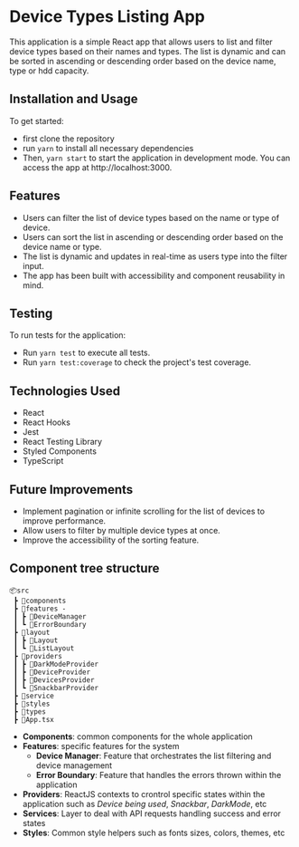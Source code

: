 # Device Types Listing App
This application is a simple React app that allows users to list and filter device types based on their names and types. The list is dynamic and can be sorted in ascending or descending order based on the device name, type or hdd capacity.

## Installation and Usage
To get started: 
- first clone the repository
- run `yarn` to install all necessary dependencies
- Then, `yarn start` to start the application in development mode. 
You can access the app at http://localhost:3000.

## Features
- Users can filter the list of device types based on the name or type of device.
- Users can sort the list in ascending or descending order based on the device name or type.
- The list is dynamic and updates in real-time as users type into the filter input.
- The app has been built with accessibility and component reusability in mind.

## Testing
To run tests for the application:

- Run `yarn test` to execute all tests.
- Run `yarn test:coverage` to check the project's test coverage.

## Technologies Used
 - React
 - React Hooks
 - Jest
 - React Testing Library
 - Styled Components
 - TypeScript

## Future Improvements

- Implement pagination or infinite scrolling for the list of devices to improve performance.
- Allow users to filter by multiple device types at once.
- Improve the accessibility of the sorting feature.

## Component tree structure
```
📦src
 ┣ 📂components 
 ┣ 📂features -
 ┃ ┣ 📂DeviceManager 
 ┃ ┗ 📂ErrorBoundary
 ┣ 📂layout
 ┃ ┣ 📂Layout
 ┃ ┗ 📂ListLayout
 ┣ 📂providers
 ┃ ┣ 📂DarkModeProvider
 ┃ ┣ 📂DeviceProvider
 ┃ ┣ 📂DevicesProvider
 ┃ ┗ 📂SnackbarProvider
 ┣ 📂service
 ┣ 📂styles
 ┣ 📂types
 ┣ 📜App.tsx
 ```


- **Components**: common components for the whole application
- **Features**: specific features for the system
  - **Device Manager**: Feature that orchestrates the list filtering and device management
  - **Error Boundary**: Feature that handles the errors thrown within the application
- **Providers**: ReactJS contexts to crontrol specific states within the application such as *Device being used*, *Snackbar*, *DarkMode*, etc
- **Services**: Layer to deal with API requests handling success and error states
- **Styles**: Common style helpers such as fonts sizes, colors, themes, etc